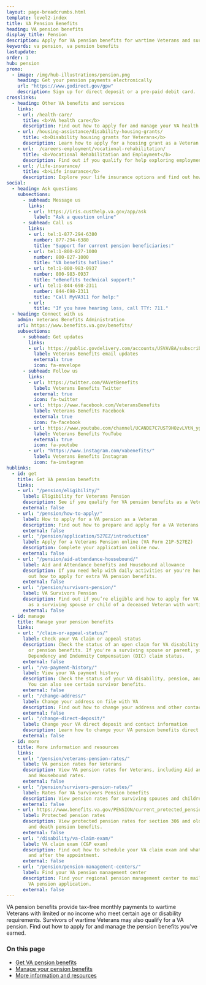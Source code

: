 ```yaml
---
layout: page-breadcrumbs.html
template: level2-index
title: VA Pension Benefits
heading: VA pension benefits
display_title: Pension
description: Apply for VA pension benefits for wartime Veterans and survivors with limited or no income who meet certain age and disability requirements. Find out if you're eligible for monthly payments, view VA pension rates for Veterans and survivors, and apply now.
keywords: va pension, va pension benefits
lastupdate:
order: 1
hub: pension
promo:
  - image: /img/hub-illustrations/pension.png
    heading: Get your pension payments electronically
    url: "https://www.godirect.gov/gpw"
    description: Sign up for direct deposit or a pre-paid debit card.
crosslinks:
  - heading: Other VA benefits and services
    links:
    - url: /health-care/
      title: <b>VA health care</b>
      description: Find out how to apply for and manage your VA health care benefits.
    - url: /housing-assistance/disability-housing-grants/
      title: <b>Disability housing grants for Veterans</b>
      description: Learn how to apply for a housing grant as a Veteran or service member with a service-connected disability.
    - url:  /careers-employment/vocational-rehabilitation/
      title: <b>Vocational Rehabilitation and Employment</b>
      description: Find out if you qualify for help exploring employment options, any training you may need, and other voc rehab services.
    - url: /life-insurance/
      title: <b>Life insurance</b>
      description: Explore your life insurance options and find out how to apply as a service member, Veteran, or family member.
social:
  - heading: Ask questions
    subsections:
      - subhead: Message us
        links:
        - url: https://iris.custhelp.va.gov/app/ask
          label: "Ask a question online"
      - subhead: Call us
        links:
        - url: tel:1-877-294-6380
          number: 877-294-6380
          title: "Support for current pension beneficiaries:"
        - url: tel:1-800-827-1000
          number: 800-827-1000
          title: "VA benefits hotline:"
        - url: tel:1-800-983-0937
          number: 800-983-0937
          title: "eBenefits technical support:"
        - url: tel:1-844-698-2311
          number: 844-698-2311
          title: "Call MyVA311 for help:"
        - url:
          title: "If you have hearing loss, call TTY: 711."
  - heading: Connect with us
    admin: Veterans Benefits Administration
    url: https://www.benefits.va.gov/benefits/
    subsections:
      - subhead: Get updates
        links:
        - url: https://public.govdelivery.com/accounts/USVAVBA/subscriber/new
          label: Veterans Benefits email updates
          external: true
          icon: fa-envelope
      - subhead: Follow us
        links:
        - url: https://twitter.com/VAVetBenefits
          label: Veterans Benefits Twitter
          external: true
          icon: fa-twitter
        - url: https://www.facebook.com/VeteransBenefits
          label: Veterans Benefits Facebook
          external: true
          icon: fa-facebook
        - url: https://www.youtube.com/channel/UCANDE7C7UST9HOzvLVtN_yg
          label: Veterans Benefits YouTube
          external: true
          icon: fa-youtube
        - url: "https://www.instagram.com/vabenefits/"
          label: Veterans Benefits Instagram
          icon: fa-instagram
hublinks:
  - id: get
    title: Get VA pension benefits 
    links:
    - url: "/pension/eligibility/"
      label: Eligibility for Veterans Pension
      description: See if you qualify for VA pension benefits as a Veteran.
      external: false
    - url: "/pension/how-to-apply/"
      label: How to apply for a VA pension as a Veteran
      description: Find out how to prepare and apply for a VA Veterans Pension.
      external: false
    - url: "/pension/application/527EZ/introduction"
      label: Apply for a Veterans Pension online (VA Form 21P-527EZ)
      description: Complete your application online now.
      external: false
    - url: "/pension/aid-attendance-housebound/"
      label: Aid and Attendance benefits and Housebound allowance
      description: If you need help with daily activities or you're housebound, find
        out how to apply for extra VA pension benefits.
      external: false
    - url: "/pension/survivors-pension/"
      label: VA Survivors Pension
      description: Find out if you’re eligible and how to apply for VA pension benefits
        as a surviving spouse or child of a deceased Veteran with wartime service.
      external: false
  - id: manage
    title: Manage your pension benefits
    links:
    - url: "/claim-or-appeal-status/"
      label: Check your VA claim or appeal status
      description: Check the status of an open claim for VA disability compensation
        or pension benefits. If you're a surviving spouse or parent, you can view your
        Dependency and Indemnity Compensation (DIC) claim status.
      external: false
    - url: "/va-payment-history/"
      label: View your VA payment history
      description: Check the status of your VA disability, pension, and education payments.
        You can also see certain survivor benefits.
      external: false
    - url: "/change-address/"
      label: Change your address on file with VA
      description: Find out how to change your address and other contact information in your VA.gov profile. This will update your information across several VA benefits and services.
      external: false
    - url: "/change-direct-deposit/"
      label: Change your VA direct deposit and contact information
      description: Learn how to change your VA pension benefits direct deposit information online.
      external: false
  - id: more
    title: More information and resources
    links:
    - url: "/pension/veterans-pension-rates/"
      label: VA pension rates for Veterans
      description: View VA pension rates for Veterans, including Aid and Attendance
        and Housebound rates.
      external: false
    - url: "/pension/survivors-pension-rates/"
      label: Rates for VA Survivors Pension benefits
      description: View pension rates for surviving spouses and children.
      external: false
    - url: https://www.benefits.va.gov/PENSION/current_protected_pension_rate_tables.asp
      label: Protected pension rates
      description: View protected pension rates for section 306 and old law VA disability
        and death pension benefits.
      external: false
    - url: "/disability/va-claim-exam/"
      label: VA claim exam (C&P exam)
      description: Find out how to schedule your VA claim exam and what to expect during
        and after the appointment.
      external: false
    - url: "/pension/pension-management-centers/"
      label: Find your VA pension management center
      description: Find your regional pension management center to mail or fax your
        VA pension application.
      external: false
---
```


<p class="va-introtext">
VA pension benefits provide tax-free monthly payments to wartime Veterans with limited or no income who meet certain age or disability requirements. Survivors of wartime Veterans may also qualify for a VA pension. Find out how to apply for and manage the pension benefits you've earned.
</p>

<h3>On this page</h3>

<ul>
  <li><a href="#get">Get VA pension benefits</a></li>
  <li><a href="#manage">Manage your pension benefits</a></li>
  <li><a href="#more">More information and resources</a></li>
</ul>
